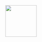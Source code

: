 <div id="header" align="center">
  <img src="https://media.giphy.com/media/26vACLXgansDXwHzzI/giphy.gif" width="100"/>
</div>

